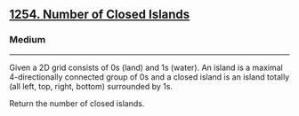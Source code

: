 <h2><a href="https://leetcode.com/problems/number-of-closed-islands/">1254. Number of Closed Islands</a></h2><h3>Medium</h3><hr><div><p>Given a 2D grid consists of 0s (land) and 1s (water).  An island is a maximal 4-directionally connected group of 0s and a closed island is an island totally (all left, top, right, bottom) surrounded by 1s.

Return the number of closed islands.</p>
